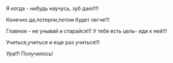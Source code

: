 Я когда - нибудь научусь, зуб даю!!!!

Конечно да,потерпи,потом будет легче!!!

Главное - не унывай и старайся!!! У тебя есть цель- иди к ней!!!

Учиться,учиться и еще раз учиться!!!

Ура!!! Получилось!